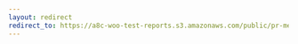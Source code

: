 ```yaml
---
layout: redirect
redirect_to: https://a8c-woo-test-reports.s3.amazonaws.com/public/pr-merge/38262/e2e/index.html
---
```

